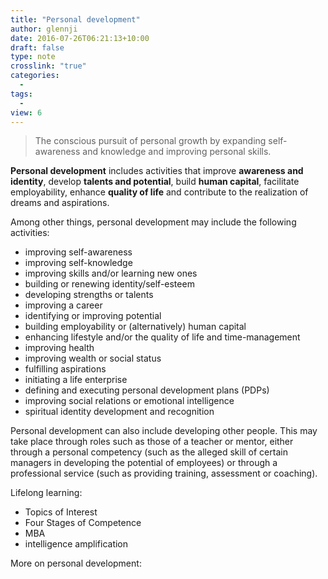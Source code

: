 ```yaml
---
title: "Personal development"
author: glennji
date: 2016-07-26T06:21:13+10:00
draft: false
type: note
crosslink: "true"
categories:
  - 
tags:
  - 
view: 6
---
```

> The conscious pursuit of personal growth by expanding self-awareness and knowledge and improving personal skills.

**Personal development** includes activities that improve **awareness and identity**, develop **talents and potential**, build **human capital**, facilitate employability, enhance **quality of life** and contribute to the realization of dreams and aspirations.

Among other things, personal development may include the following activities:

 - improving self-awareness
 - improving self-knowledge
 - improving skills and/or learning new ones
 - building or renewing identity/self-esteem
 - developing strengths or talents
 - improving a career
 - identifying or improving potential
 - building employability or (alternatively) human capital
 - enhancing lifestyle and/or the quality of life and time-management
 - improving health
 - improving wealth or social status
 - fulfilling aspirations
 - initiating a life enterprise
 - defining and executing personal development plans (PDPs)
 - improving social relations or emotional intelligence
 - spiritual identity development and recognition

Personal development can also include developing other people. This may take place through roles such as those of a teacher or mentor, either through a personal competency (such as the alleged skill of certain managers in developing the potential of employees) or through a professional service (such as providing training, assessment or coaching).

Lifelong learning:
  - Topics of Interest
  - Four Stages of Competence
  - MBA
  - intelligence amplification

More on personal development:


